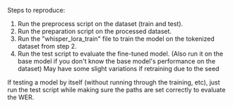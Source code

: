 Steps to reproduce:

1. Run the preprocess script on the dataset (train and test).
2. Run the preparation script on the processed dataset.
3. Run the "whisper_lora_train" file to train the model on the tokenized dataset from step 2.
4. Run the test script to evaluate the fine-tuned model. (Also run it on the base model if you don't know the base model's performance on the dataset)
   May have some slight variations if retraining due to the seed

If testing a model by itself (without running through the training, etc), just run the test script while making sure the paths are set correctly to evaluate the WER.
